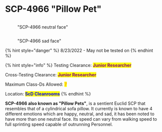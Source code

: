 # SCP-4966 "Pillow Pet"

<div>

<figure><img src="https://media.discordapp.net/attachments/1000847848633540768/1011479695147155476/Screenshot_2022-08-22_233738.png" alt=""><figcaption><p>"SCP-4966 neutral face"</p></figcaption></figure>

 

<figure><img src="https://media.discordapp.net/attachments/1000847848633540768/1011479695755317358/Screenshot_2022-08-22_233819.png" alt=""><figcaption><p>"SCP-4966 sad face"</p></figcaption></figure>

</div>

{% hint style="danger" %}
8/23/2022 - May not be tested on
{% endhint %}

{% hint style="info" %}
Testing Clearance: <mark style="color:purple;">**Junior Researcher**</mark>

Cross-Testing Clearance: <mark style="color:purple;">**Junior Researcher**</mark>

Maximum Class-Ds Allowed: <mark style="color:orange;">**7**</mark>

Location: <mark style="color:blue;">**ScD Cleanrooms**</mark>
{% endhint %}

**SCP-4966 also known as "Pillow Pets"**, is a sentient Euclid SCP that resembles that of a cylindrical sofa pillow. It currently is known to have 4 different emotions which are happy, neutral, and sad, it has been noted to have more than one neutral face. Its speed can vary from walking speed to full sprinting speed capable of outrunning Personnel.
